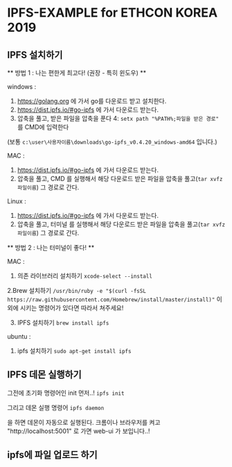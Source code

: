 # IPFS-EXAMPLE for ETHCON KOREA 2019

## IPFS 설치하기

** 방법 1 : 나는 편한게 최고다! (권장 - 특히 윈도우) **

windows : 
1. https://golang.org 에 가서 go를 다운로드 받고 설치한다.
2. https://dist.ipfs.io/#go-ipfs 에 가서 다운로드 받는다.
3. 압축을 풀고, 받은 파일을 압축을 푼다 
4: `setx path "%PATH%;파일을 받은 경로"` 를 CMD에 입력한다

(보통 `c:\user\사용자이름\downloads\go-ipfs_v0.4.20_windows-amd64` 입니다.)



MAC : 
1. https://dist.ipfs.io/#go-ipfs 에 가서 다운로드 받는다.
2. 압축을 풀고, CMD 를 실행해서 해당 다운로드 받은 파일을 압축을 풀고(`tar xvfz 파일이름`) 그 경로로 간다.

Linux : 
1. https://dist.ipfs.io/#go-ipfs 에 가서 다운로드 받는다.
2. 압축을 풀고, 터미널 를 실행해서 해당 다운로드 받은 파일을 압축을 풀고(`tar xvfz 파일이름`) 그 경로로 간다.

** 방법 2 : 나는 터미널이 좋다! **

MAC : 
1. 의존 라이브러리 설치하기
`xcode-select --install`

2.Brew 설치하기
`/usr/bin/ruby -e "$(curl -fsSL https://raw.githubusercontent.com/Homebrew/install/master/install)"`
이외에 시키는 명령어가 있다면 따라서 쳐주세요!

3. IPFS 설치하기
`brew install ipfs`

ubuntu : 
1. ipfs 설치하기
`sudo apt-get install ipfs`


## IPFS 데몬 실행하기 

그전에 초기화 명령어인 init 먼저..!
`ipfs init`

그리고 데몬 실행 명령어
`ipfs daemon`

을 하면 데몬이 자동으로 실행된다.
크롬이나 브라우저를 켜고 
"http://localhost:5001" 로 가면 web-ui 가 보입니다..!

## ipfs에 파일 업로드 하기
